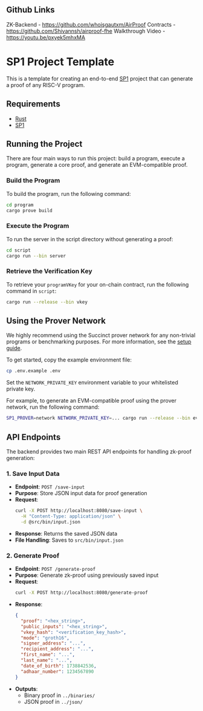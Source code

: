 ## Github Links 
ZK-Backend - https://github.com/whoisgautxm/AirProof
Contracts - https://github.com/Shivannsh/airproof-fhe
Walkthrough Video - https://youtu.be/pxyek5mhxMA

# SP1 Project Template

This is a template for creating an end-to-end [SP1](https://github.com/succinctlabs/sp1) project
that can generate a proof of any RISC-V program.

## Requirements

- [Rust](https://rustup.rs/)
- [SP1](https://docs.succinct.xyz/getting-started/install.html)

## Running the Project

There are four main ways to run this project: build a program, execute a program, generate a core proof, and
generate an EVM-compatible proof.

### Build the Program

To build the program, run the following command:

```sh
cd program
cargo prove build
```

### Execute the Program

To run the server in the script directory without generating a proof:

```sh
cd script
cargo run --bin server
```

### Retrieve the Verification Key

To retrieve your `programVKey` for your on-chain contract, run the following command in `script`:

```sh
cargo run --release --bin vkey
```

## Using the Prover Network

We highly recommend using the Succinct prover network for any non-trivial programs or benchmarking purposes. For more information, see the [setup guide](https://docs.succinct.xyz/docs/generating-proofs/prover-network).

To get started, copy the example environment file:

```sh
cp .env.example .env
```

Set the `NETWORK_PRIVATE_KEY` environment variable to your whitelisted private key.

For example, to generate an EVM-compatible proof using the prover network, run the following
command:

```sh
SP1_PROVER=network NETWORK_PRIVATE_KEY=... cargo run --release --bin evm
```

## API Endpoints

The backend provides two main REST API endpoints for handling zk-proof generation:

### 1. Save Input Data

- **Endpoint**: `POST /save-input`
- **Purpose**: Store JSON input data for proof generation
- **Request**:
  ```bash
  curl -X POST http://localhost:8080/save-input \
    -H "Content-Type: application/json" \
    -d @src/bin/input.json
  ```
- **Response**: Returns the saved JSON data
- **File Handling**: Saves to `src/bin/input.json`

### 2. Generate Proof

- **Endpoint**: `POST /generate-proof`
- **Purpose**: Generate zk-proof using previously saved input
- **Request**:
  ```bash
  curl -X POST http://localhost:8080/generate-proof
  ```
- **Response**:
  ```json
  {
    "proof": "<hex_string>",
    "public_inputs": "<hex_string>",
    "vkey_hash": "<verification_key_hash>",
    "mode": "groth16",
    "signer_address": "...",
    "recipient_address": "...",
    "first_name": "...",
    "last_name": "...",
    "date_of_birth": 1738842536,
    "adhaar_number": 1234567890
  }
  ```
- **Outputs**:
  - Binary proof in `../binaries/`
  - JSON proof in `../json/`
